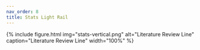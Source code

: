 ```yaml
---
nav_order: 8
title: Stats Light Rail
---
```


{% include figure.html img="stats-vertical.png" alt="Literature Review Line" caption="Literature Review Line" width="100%" %}
